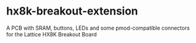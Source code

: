 # hx8k-breakout-extension
A PCB with SRAM, buttons, LEDs and some pmod-compatible connectors for the Lattice HX8K Breakout Board
